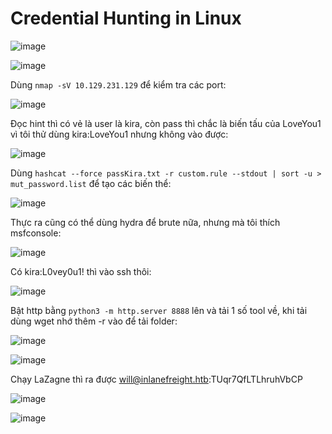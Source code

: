 <h1>Credential Hunting in Linux</h1>

![image](https://github.com/user-attachments/assets/dde075d0-7321-4c72-8636-5f63fa0ddef0)

![image](https://github.com/user-attachments/assets/b78b6047-e7e6-46ed-9009-789da6393e16)

Dùng `nmap -sV 10.129.231.129` để kiểm tra các port:

![image](https://github.com/user-attachments/assets/9aca6bf1-36f9-431e-8d17-b850506df584)

Đọc hint thì có vẻ là user là kira, còn pass thì chắc là biến tấu của LoveYou1 vì tôi thử dùng kira:LoveYou1 nhưng không vào được:

![image](https://github.com/user-attachments/assets/91a54ce5-f651-400b-bfa9-2fff37dcf27d)

Dùng `hashcat --force passKira.txt -r custom.rule --stdout | sort -u > mut_password.list` để tạo các biến thể:

![image](https://github.com/user-attachments/assets/88d87618-1726-4505-8d7a-4a06eb608e1c)

Thực ra cũng có thể dùng hydra để brute nữa, nhưng mà tôi thích msfconsole:

![image](https://github.com/user-attachments/assets/682c36c1-f5df-4191-a0fd-6b05a4b773be)

Có kira:L0vey0u1! thì vào ssh thôi:

![image](https://github.com/user-attachments/assets/efc79079-ca72-48f2-b21a-2d30c50257e9)

Bật http bằng `python3 -m http.server 8888` lên và tải 1 số tool về, khi tải dùng wget nhớ thêm -r vào để tải folder:

![image](https://github.com/user-attachments/assets/496a0bb9-6b29-4230-8cca-c9b85f4d896e)

![image](https://github.com/user-attachments/assets/9cb7f0c6-717d-4267-b101-72bf9417f361)

Chạy LaZagne thì ra được will@inlanefreight.htb:TUqr7QfLTLhruhVbCP

![image](https://github.com/user-attachments/assets/f9935610-14ec-4e44-b72d-ee257ba0048b)

![image](https://github.com/user-attachments/assets/5d6260be-e011-48d3-98b8-52724c0437ee)

